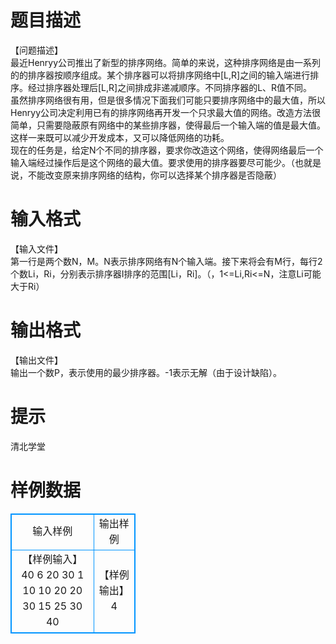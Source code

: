 # 

 
 # 题目描述 
【问题描述】<BR>最近Henryy公司推出了新型的排序网络。简单的来说，这种排序网络是由一系列的的排序器按顺序组成。某个排序器可以将排序网络中[L,R]之间的输入端进行排序。经过排序器处理后[L,R]之间排成非递减顺序。不同排序器的L、R值不同。<BR>虽然排序网络很有用，但是很多情况下面我们可能只要排序网络中的最大值，所以Henryy公司决定利用已有的排序网络再开发一个只求最大值的网络。改造方法很简单，只需要隐蔽原有网络中的某些排序器，使得最后一个输入端的值是最大值。这样一来既可以减少开发成本，又可以降低网络的功耗。<BR>现在的任务是，给定N个不同的排序器，要求你改造这个网络，使得网络最后一个输入端经过操作后是这个网络的最大值。要求使用的排序器要尽可能少。（也就是说，不能改变原来排序网络的结构，你可以选择某个排序器是否隐蔽） 

 
 # 输入格式 
【输入文件】<BR>第一行是两个数N，M。N表示排序网络有N个输入端。接下来将会有M行，每行2个数Li，Ri，分别表示排序器I排序的范围[Li，Ri]。（，1&lt;=Li,Ri&lt;=N，注意Li可能大于Ri） 

 
 # 输出格式 
【输出文件】<BR>	输出一个数P，表示使用的最少排序器。-1表示无解（由于设计缺陷）。 

 
 # 提示 
清北学堂 
# 样例数据
<style>
        table,table tr th, table tr td { border:1px solid #0094ff; }
        table { width: 200px; min-height: 25px; line-height: 25px; text-align: center; border-collapse: collapse;}   
    </style>
<table>
	<tr>
		<td>输入样例</td>
		<td>输出样例</td>
	</tr>
<tr><td>【样例输入】
40 6
20 30
1 10
10 20
20 30
15 25
30 40</td><td>【样例输出】
4</td></tr></table>
